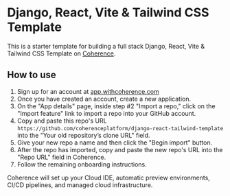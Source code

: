 # Django, React, Vite & Tailwind CSS Template

This is a starter template for building a full stack Django, React, Vite & Tailwind CSS Template on [Coherence](withcoherence.com).

## How to use

1. Sign up for an account at [app.withcoherence.com](https://app.withcoherence.com/)
2. Once you have created an account, create a new application.
3. On the "App details" page, inside step #2 "Import a repo," click on the "Import feature" link to import a repo into your GitHub account.
4. Copy and paste this repo's URL `https://github.com/coherenceplatform/django-react-tailwind-template` into the "Your old repository’s clone URL" field.
5. Give your new repo a name and then click the "Begin import" button.
6. After the repo has imported, copy and paste the new repo's URL into the "Repo URL" field in Coherence.
7. Follow the remaining onboarding instructions.

Coherence will set up your Cloud IDE, automatic preview environments, CI/CD pipelines, and managed cloud infrastructure.
